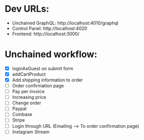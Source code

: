 # Dev URLs:

- Unchained GraphQL: http://localhost:4010/graphql
- Control Panel: http://localhost:4020
- Frontend: http://localhost:3000/

# Unchained workflow:

- [x] loginAsGuest on submit form
- [x] addCartProduct
- [x] Add shipping information to order
- [ ] Order confirmation page
- [ ] Pay per invoice
- [ ] Increasing price
- [ ] Change order
- [ ] Paypal
- [ ] Coinbase
- [ ] Stripe
- [ ] Login through URL (Emailing --> To order confirmation page)
- [ ] Instagram Stream
